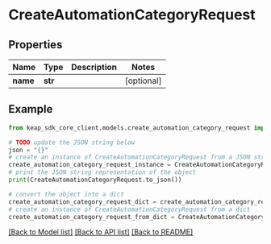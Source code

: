 # CreateAutomationCategoryRequest


## Properties

Name | Type | Description | Notes
------------ | ------------- | ------------- | -------------
**name** | **str** |  | [optional] 

## Example

```python
from keap_sdk_core_client.models.create_automation_category_request import CreateAutomationCategoryRequest

# TODO update the JSON string below
json = "{}"
# create an instance of CreateAutomationCategoryRequest from a JSON string
create_automation_category_request_instance = CreateAutomationCategoryRequest.from_json(json)
# print the JSON string representation of the object
print(CreateAutomationCategoryRequest.to_json())

# convert the object into a dict
create_automation_category_request_dict = create_automation_category_request_instance.to_dict()
# create an instance of CreateAutomationCategoryRequest from a dict
create_automation_category_request_from_dict = CreateAutomationCategoryRequest.from_dict(create_automation_category_request_dict)
```
[[Back to Model list]](../README.md#documentation-for-models) [[Back to API list]](../README.md#documentation-for-api-endpoints) [[Back to README]](../README.md)


